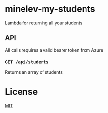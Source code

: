 # minelev-my-students

Lambda for returning all your students

## API

All calls requires a valid bearer token from Azure

### ```GET /api/students```

Returns an array of students 

# License

[MIT](LICENSE)
